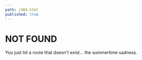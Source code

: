 ```yaml
---
path: /404.html
published: true
---
```


# NOT FOUND

You just hit a route that doesn't exist... the summertime sadness.
